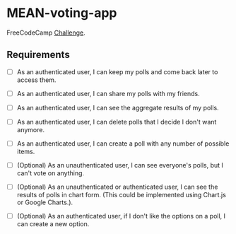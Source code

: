 # MEAN-voting-app
FreeCodeCamp [Challenge](http://www.freecodecamp.com/challenges/basejump-build-a-voting-app).

## Requirements

- [ ] As an authenticated user, I can keep my polls and come back later to access them.
- [ ] As an authenticated user, I can share my polls with my friends.
- [ ] As an authenticated user, I can see the aggregate results of my polls.
- [ ] As an authenticated user, I can delete polls that I decide I don't want anymore.
- [ ] As an authenticated user, I can create a poll with any number of possible items.
- [ ] (Optional) As an unauthenticated user, I can see everyone's polls, but I can't vote on anything.
- [ ] (Optional) As an unauthenticated or authenticated user, I can see the results of polls in chart form. (This could be implemented using Chart.js or Google Charts.).
- [ ] (Optional) As an authenticated user, if I don't like the options on a poll, I can create a new option.

